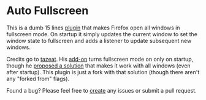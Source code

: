 # Auto Fullscreen

This is a dumb 15 lines [plugin](https://addons.mozilla.org/en-US/firefox/addon/i-auto-fullscreen/) 
that makes Firefox open all windows in fullscreen mode. 
On startup it simply updates the current window to set the window state to fullscreen and adds 
a listener to update subsequent new windows.

Credits go to [tazeat](https://github.com/tazeat/). His [add-on](https://github.com/tazeat/AutoFullscreen)
turns fullscreen mode on only on startup, though he
[proposed a solution](https://github.com/tazeat/AutoFullscreen/issues/4) that makes it
work with all windows (even after startup). This plugin is just a fork with that solution
(though there aren't any "forked from" flags).

Found a bug? Please feel free to [create](https://github.com/Insiderser/AutoFullscreen/issues/new/choose)
any issues or submit a pull request.

